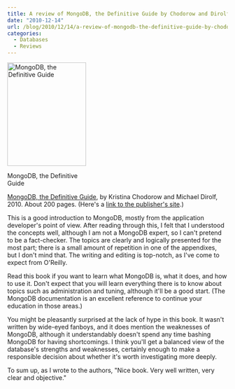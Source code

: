 ```yaml
---
title: A review of MongoDB, the Definitive Guide by Chodorow and Dirolf
date: "2010-12-14"
url: /blog/2010/12/14/a-review-of-mongodb-the-definitive-guide-by-chodorow-and-dirolf/
categories:
  - Databases
  - Reviews
---
```

<p style="float:left">
  <div id="attachment_2114" class="wp-caption alignleft" style="width: 190px">
    <a href="http://www.amazon.com/dp/1449381561?tag=xaprb-20"><img src="/media/2010/12/mongodb-definitive-guide.gif" alt="MongoDB, the Definitive Guide" title="MongoDB, the Definitive Guide" width="180" height="236" class="size-full wp-image-2114" /></a><p class="wp-caption-text">
      MongoDB, the Definitive Guide
    </p>
  </div>
</p>

[MongoDB, the Definitive Guide][1], by Kristina Chodorow and Michael Dirolf, 2010. About 200 pages. (Here's a [link to the publisher's site][2].)

This is a good introduction to MongoDB, mostly from the application developer's point of view. After reading through this, I felt that I understood the concepts well, although I am not a MongoDB expert, so I can't pretend to be a fact-checker. The topics are clearly and logically presented for the most part; there is a small amount of repetition in one of the appendixes, but I don't mind that. The writing and editing is top-notch, as I've come to expect from O'Reilly.

Read this book if you want to learn what MongoDB is, what it does, and how to use it. Don't expect that you will learn everything there is to know about topics such as administration and tuning, although it'll be a good start. (The MongoDB documentation is an excellent reference to continue your education in those areas.)

You might be pleasantly surprised at the lack of hype in this book. It wasn't written by wide-eyed fanboys, and it does mention the weaknesses of MongoDB, although it understandably doesn't spend any time bashing MongoDB for having shortcomings. I think you'll get a balanced view of the database's strengths and weaknesses, certainly enough to make a responsible decision about whether it's worth investigating more deeply.

To sum up, as I wrote to the authors, "Nice book. Very well written, very clear and objective."

 [1]: http://www.amazon.com/dp/1449381561?tag=xaprb-20
 [2]: http://oreilly.com/catalog/0636920001096
